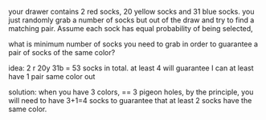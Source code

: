 your drawer contains 2 red socks, 20 yellow socks and 31 blue socks.
you just randomly grab a number of socks but out of the draw and try to find a matching pair.
Assume each sock has equal probability of being selected,

what is minimum number of socks you need to grab in order to guarantee a pair of socks of the same color?

idea:
2 r 20y 31b = 53 socks in total.
at least 4 will guarantee I can at least have 1 pair same color out

solution:
when you have 3 colors, == 3 pigeon holes,
by the principle, you will need to have 3+1=4 socks to guarantee that at least 2 socks have the same color.